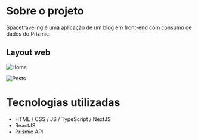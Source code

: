 # Sobre o projeto

Spacetraveling é uma aplicação de um blog em front-end com consumo de dados do Prismic.

## Layout web
![Home](https://user-images.githubusercontent.com/69418670/121823628-dd8dc980-cc7c-11eb-8670-5f6754285768.png)

![Posts](https://user-images.githubusercontent.com/69418670/121823683-4117f700-cc7d-11eb-86d8-100a82edcefc.png)

# Tecnologias utilizadas
- HTML / CSS / JS / TypeScript / NextJS
- ReactJS
- Prismic API


